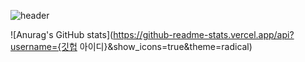 ![header](https://capsule-render.vercel.app/api?type=waving&color=timeGradient&text=Dayoung%20Lee%20&&animation=fadeIn&fontSize=70&fontAlignY=40&fontAlign=50&height=250)

![Anurag's GitHub stats](https://github-readme-stats.vercel.app/api?username={깃헙 아이디}&show_icons=true&theme=radical)
<!--
**idyooong/idyooong** is a ✨ _special_ ✨ repository because its `README.md` (this file) appears on your GitHub profile.

Here are some ideas to get you started:

- 🔭 I’m currently working on ...
- 🌱 I’m currently learning ...
- 👯 I’m looking to collaborate on ...
- 🤔 I’m looking for help with ...
- 💬 Ask me about ...
- 📫 How to reach me: ...
- 😄 Pronouns: ...
- ⚡ Fun fact: ...
-->
